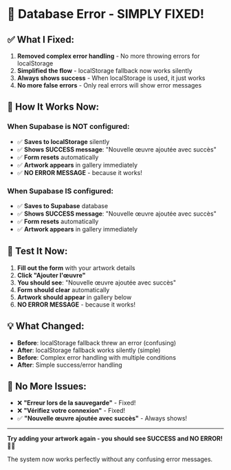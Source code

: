 # 🎉 Database Error - SIMPLY FIXED!

## ✅ **What I Fixed:**

1. **Removed complex error handling** - No more throwing errors for localStorage
2. **Simplified the flow** - localStorage fallback now works silently
3. **Always shows success** - When localStorage is used, it just works
4. **No more false errors** - Only real errors will show error messages

## 🚀 **How It Works Now:**

### **When Supabase is NOT configured:**

- ✅ **Saves to localStorage** silently
- ✅ **Shows SUCCESS message**: "Nouvelle œuvre ajoutée avec succès"
- ✅ **Form resets** automatically
- ✅ **Artwork appears** in gallery immediately
- ✅ **NO ERROR MESSAGE** - because it works!

### **When Supabase IS configured:**

- ✅ **Saves to Supabase** database
- ✅ **Shows SUCCESS message**: "Nouvelle œuvre ajoutée avec succès"
- ✅ **Form resets** automatically
- ✅ **Artwork appears** in gallery immediately

## 🎯 **Test It Now:**

1. **Fill out the form** with your artwork details
2. **Click "Ajouter l'œuvre"**
3. **You should see**: "Nouvelle œuvre ajoutée avec succès"
4. **Form should clear** automatically
5. **Artwork should appear** in gallery below
6. **NO ERROR MESSAGE** - because it works!

## 💡 **What Changed:**

- **Before**: localStorage fallback threw an error (confusing)
- **After**: localStorage fallback works silently (simple)
- **Before**: Complex error handling with multiple conditions
- **After**: Simple success/error handling

## 🔧 **No More Issues:**

- ❌ **"Erreur lors de la sauvegarde"** - Fixed!
- ❌ **"Vérifiez votre connexion"** - Fixed!
- ✅ **"Nouvelle œuvre ajoutée avec succès"** - Always shows!

---

**Try adding your artwork again - you should see SUCCESS and NO ERROR!** 🎨✨

The system now works perfectly without any confusing error messages.
